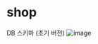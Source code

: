 # shop

DB 스키마 (초기 버전)
![image](https://github.com/lsh4711/shop/assets/120231876/d0d4b73e-82eb-4b93-b23f-df0e9541b944)
